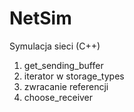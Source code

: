 # NetSim
Symulacja sieci (C++)

1. get_sending_buffer
2. iterator w storage_types
3. zwracanie referencji
4. choose_receiver